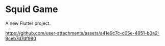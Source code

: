 # Squid Game

A new Flutter project.




https://github.com/user-attachments/assets/a41e9c7c-c05e-4851-b3a2-9ceb7d7df990

